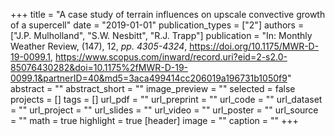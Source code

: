 +++
title = "A case study of terrain influences on upscale convective growth of a supercell"
date = "2019-01-01"
publication_types = ["2"]
authors = ["J.P. Mulholland", "S.W. Nesbitt", "R.J. Trapp"]
publication = "In: Monthly Weather Review, (147), 12, _pp. 4305-4324_, https://doi.org/10.1175/MWR-D-19-0099.1, https://www.scopus.com/inward/record.uri?eid=2-s2.0-85076430282&doi=10.1175%2fMWR-D-19-0099.1&partnerID=40&md5=3aca499414cc206019a196731b1050f9"
abstract = ""
abstract_short = ""
image_preview = ""
selected = false
projects = []
tags = []
url_pdf = ""
url_preprint = ""
url_code = ""
url_dataset = ""
url_project = ""
url_slides = ""
url_video = ""
url_poster = ""
url_source = ""
math = true
highlight = true
[header]
image = ""
caption = ""
+++
